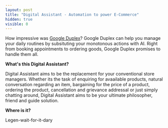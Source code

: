 ```yaml
---
layout: post
title: "Digital Assistant - Automation to power E-Commerce"
hidden: true
visible: 0
---
```


How impressive was <a href="https://ai.googleblog.com/2018/05/duplex-ai-system-for-natural-conversation.html">Google Duplex</a>? Google Duplex can help you manage your daily routines by subsituting your monotonous actions with AI. Right from booking appointments to ordering goods, Google Duplex promises to handle them all.

<b>What's this Digital Assistant?</b>

Digital Assistant aims to be the replacement for your conventional store managers. Whether its the task of enquiring for avaailable products, natural conversation regarding an item, bargaining for the price of a product, ordering the product, cancellation and grievance addressal or just simply chatting around, Digital Assistant aims to be your ultimate philosopher, friend and guide solution.

<b>Where is it?</b>

Legen-wait-for-it-dary